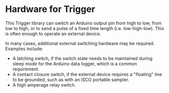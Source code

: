 # Hardware for Trigger
This Trigger library can switch an Arduino output pin from high to low, from low to high, or to send a pulse of a fixed time length (i.e. low-high-low). This is often enough to operate an external device.

In many cases, additional external switching hardware may be required. Examples include:
* A latching switch, if the switch state needs to be maintained during sleep mode for the Arduino data logger, which is a common requirement.
* A contact closure switch, if the external device requires a "floating" line to be grounded, such as with an ISCO portable sampler.
* A high amperage relay switch.
